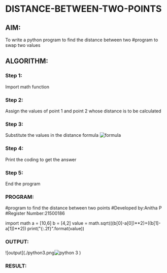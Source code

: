 # DISTANCE-BETWEEN-TWO-POINTS

## AIM:
To write a python program to find the distance between two #program to swap two values

## ALGORITHM:
### Step 1: 
Import math function 
### Step 2:
Assign the values of point 1 and point 2 whose distance is to be calculated 
### Step 3: 
Substitute the values in the distance formula  ![formula](/formula.jpg)
### Step 4:
Print the coding to get the answer 
### Step 5:
End the program 
### PROGRAM:
#program to find the distance between two points
#Developed by:Anitha P
#Register Number:21500186

import math
a = [10,6]
b = [4,2]
value = math.sqrt(((b[0]-a[0])**2)+((b[1]-a[1])**2))
print("{:.2f}".format(value))

  


### OUTPUT:
![output](./python3.png![python 3](https://user-images.githubusercontent.com/94184990/144276254-00420eaf-f3fb-448d-9565-b4815d36beb2.PNG)
)


### RESULT:
